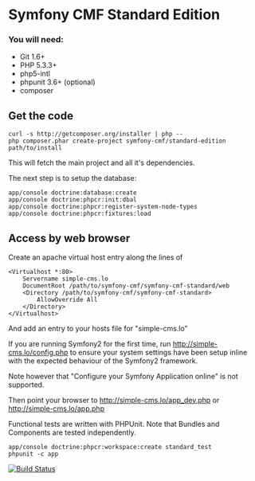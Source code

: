# Symfony CMF Standard Edition

### You will need:
  * Git 1.6+
  * PHP 5.3.3+
  * php5-intl
  * phpunit 3.6+ (optional)
  * composer

## Get the code

    curl -s http://getcomposer.org/installer | php --
    php composer.phar create-project symfony-cmf/standard-edition path/to/install

This will fetch the main project and all it's dependencies.

The next step is to setup the database:

    app/console doctrine:database:create
    app/console doctrine:phpcr:init:dbal
    app/console doctrine:phpcr:register-system-node-types
    app/console doctrine:phpcr:fixtures:load

## Access by web browser

Create an apache virtual host entry along the lines of

    <Virtualhost *:80>
        Servername simple-cms.lo
        DocumentRoot /path/to/symfony-cmf/symfony-cmf-standard/web
        <Directory /path/to/symfony-cmf/symfony-cmf-standard>
            AllowOverride All
        </Directory>
    </Virtualhost>

And add an entry to your hosts file for "simple-cms.lo"

If you are running Symfony2 for the first time, run http://simple-cms.lo/config.php to ensure your
system settings have been setup inline with the expected behaviour of the Symfony2 framework.

Note however that "Configure your Symfony Application online" is not supported.

Then point your browser to http://simple-cms.lo/app_dev.php or http://simple-cms.lo/app.php

Functional tests are written with PHPUnit. Note that Bundles and Components are tested independently.

    app/console doctrine:phpcr:workspace:create standard_test
    phpunit -c app

[![Build Status](https://secure.travis-ci.org/symfony-cmf/symfony-cmf-standard.png?branch=master)](http://travis-ci.org/symfony-cmf/symfony-cmf-standard)
